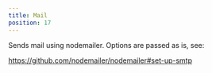 ```yaml
---
title: Mail
position: 17
---
```


Sends mail using nodemailer. Options are passed as is, see: 

https://github.com/nodemailer/nodemailer#set-up-smtp
